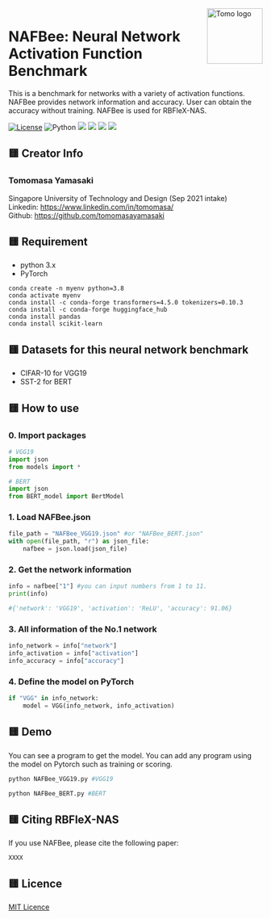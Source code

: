 <a href="https://istd.sutd.edu.sg/people/phd-students/tomomasa-yamasaki">
    <img src="https://github.com/tomomasayamasaki/LAXOR/blob/main/README/logo.png" alt="Tomo logo" title="Tomo" align="right" height="110" />
</a>

# NAFBee: Neural Network Activation Function Benchmark
This is a benchmark for networks with a variety of activation functions. NAFBee provides network information and accuracy. User can obtain the accuracy without training. NAFBee is used for RBFleX-NAS.

[![License](https://img.shields.io/badge/license-MIT-blue.svg)](https://opensource.org/licenses/MIT)
![Python](https://img.shields.io/badge/python-v3.8+-blue.svg)
![](https://img.shields.io/github/repo-size/tomomasayamasaki/NAFBee)
![](https://img.shields.io/github/commit-activity/y/tomomasayamasaki/NAFBee)
![](https://img.shields.io/github/last-commit/tomomasayamasaki/NAFBee)
![](https://img.shields.io/github/languages/count/tomomasayamasaki/NAFBee)

## 🟨 Creator Info
### Tomomasa Yamasaki  
Singapore University of Technology and Design (Sep 2021 intake)  
Linkedin: https://www.linkedin.com/in/tomomasa/  
Github: https://github.com/tomomasayamasaki


## 🟨 Requirement
- python 3.x
- PyTorch
```
conda create -n myenv python=3.8
conda activate myenv
conda install -c conda-forge transformers=4.5.0 tokenizers=0.10.3
conda install -c conda-forge huggingface_hub
conda install pandas
conda install scikit-learn
```

## 🟨 Datasets for this neural network benchmark
- CIFAR-10 for VGG19
- SST-2 for BERT

## 🟨 How to use
### 0. Import packages
```python
# VGG19
import json
from models import *
```
```python
# BERT
import json
from BERT_model import BertModel
```

### 1. Load NAFBee.json
```python
file_path = "NAFBee_VGG19.json" #or "NAFBee_BERT.json"
with open(file_path, "r") as json_file:
    nafbee = json.load(json_file)
```

### 2. Get the network information
```python
info = nafbee["1"] #you can input numbers from 1 to 11.
print(info)

#{'network': 'VGG19', 'activation': 'ReLU', 'accuracy': 91.06}
```
### 3. All information of the No.1 network
```python
info_network = info["network"]
info_activation = info["activation"]
info_accuracy = info["accuracy"]
```

### 4. Define the model on PyTorch
```python
if "VGG" in info_network:
    model = VGG(info_network, info_activation)
```

## 🟨 Demo
You can see a program to get the model. You can add any program using the model on Pytorch such as training or scoring.
```python
python NAFBee_VGG19.py #VGG19
```
```python
python NAFBee_BERT.py #BERT
```

## 🟨 Citing RBFleX-NAS
If you use NAFBee, please cite the following paper:
```
XXXX
```

## 🟨 Licence
[MIT Licence](https://en.wikipedia.org/wiki/MIT_License)
